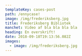 ```yaml
---
templateKey: cases-post
path: /ennycase!
image: /img/frederiksberg.jpg
title: Frederiksberg Bibliotek
manchet: Video af bla bla bla bla
heading: En overskrift!
date: 2018-09-18T19:13:56.082Z
images:
  - image: /img/frederiksberg.jpg
---
```


